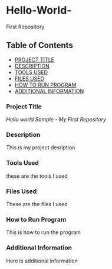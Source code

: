 # Hello-World-
First Repository   

## Table of Contents  
  
- [PROJECT TITLE](#Project-Title)
- [DESCRIPTION](#Description)
- [TOOLS USED](#Tools-Used)
- [FILES USED](#Files-Used)
- [HOW TO RUN PROGRAM](#How-to-Run-Program)
- [ADDITIONAL INFORMATION](#Additional-Information)

### Project Title       
  
*Hello world Sample - My First Repository*  

### Description    
  
This is my project desription 

### Tools Used  

these are the tools I used

### Files Used  

These are the files I used

### How to Run Program   

This is how to run the program

### Additional Information  

Here is additional information
